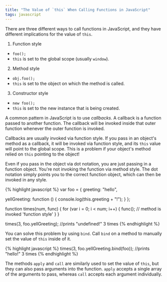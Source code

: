 ```yaml
---
title: "The Value of `this` When Calling Functions in JavaScript"
tags: javascript
---
```


There are three different ways to call functions in JavaScript, and they have different implications for the value of `this`.

1. Function style
  * `foo();`
  * `this` is set to the global scope (usually `window`).
2. Method style
  * `obj.foo();`
  * `this` is set to the object on which the method is called.
3. Constructor style
  * `new foo();`
  * `this` is set to the new instance that is being created.

  
A common pattern in JavaScript is to use <em>callbacks</em>. A callback is a function passed to another function. The callback will be invoked inside that outer function whenever the outer function is invoked.

Callbacks are usually invoked via function style. If you pass in an object's method as a callback, it will be invoked via function style, and its `this` value will point to the global scope. This is a problem if your object's method relied on `this` pointing to the object!

Even if you pass in the object via dot notation, you are just passing in a function object. You're not invoking the function via method style. The dot notation simply points you to the correct function object, which can then be invoked in any style.

{% highlight javascript %}
var foo = {
  greeting: "hello",
  
  yellGreeting: function () {
    console.log(this.greeting + "!");
  }
};

function times(num, func) {
  for (var i = 0; i < num; i++) {
    func(); // method is invoked 'function style'
  }
}

times(3, foo.yellGreeting); //prints "undefined!" 3 times
{% endhighlight %}

You can solve this problem by using `bind`. Call `bind` on a method to manually set the value of `this` inside of it.

{% highlight javascript %}
times(3, foo.yellGreeting.bind(foo)); //prints "hello!" 3 times
{% endhighlight %}
 
The methods `apply` and `call` are similarly used to set the value of `this`, but they can also pass arguments into the function. `apply` accepts a single array of the arguments to pass, whereas `call` accepts each argument individually.